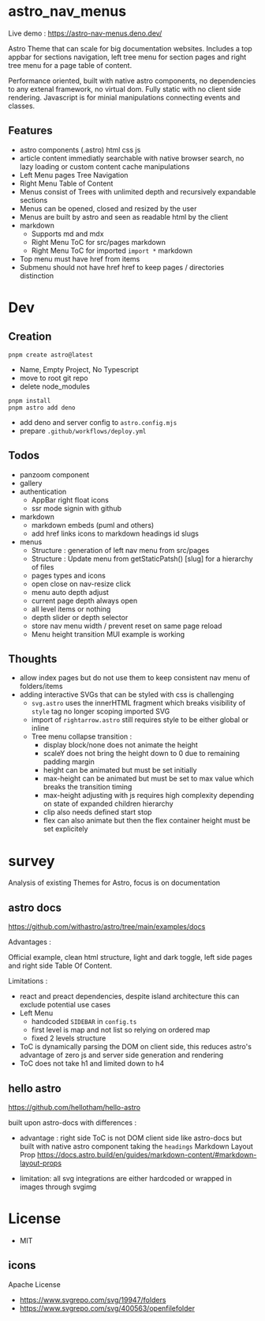 # astro_nav_menus

Live demo : https://astro-nav-menus.deno.dev/

Astro Theme that can scale for big documentation websites. Includes a top appbar for sections navigation, left tree menu for section pages and right tree menu for a page table of content.

Performance oriented, built with native astro components, no dependencies to any extenal framework, no virtual dom. Fully static with no client side rendering. Javascript is for minial manipulations connecting events and classes.
## Features
- astro components (.astro) html css js
- article content immediatly searchable with native browser search, no lazy loading or custom content cache manipulations
- Left Menu pages Tree Navigation
- Right Menu Table of Content
- Menus consist of Trees with unlimited depth and recursively expandable sections
- Menus can be opened, closed and resized by the user
- Menus are built by astro and seen as readable html by the client
- markdown 
  - Supports md and mdx
  - Right Menu ToC for src/pages markdown
  - Right Menu ToC for imported `import *` markdown
- Top menu must have href from items
- Submenu should not have href href to keep pages / directories distinction


# Dev
## Creation
```
pnpm create astro@latest
```
 - Name, Empty Project, No Typescript
 - move to root git repo
 - delete node_modules
```
pnpm install
pnpm astro add deno
```
 - add deno and server config to `astro.config.mjs`
 - prepare `.github/workflows/deploy.yml`

## Todos
- panzoom component
- gallery
- authentication
  - AppBar right float icons
  - ssr mode signin with github
- markdown
  - markdown embeds (puml and others)
  - add href links icons to markdown headings id slugs
- menus
  - Structure : generation of left nav menu from src/pages
  - Structure : Update menu from getStaticPatsh() [slug] for a hierarchy of files
  - pages types and icons
  - open close on nav-resize click
  - menu auto depth adjust 
  - current page depth always open
  - all level items or nothing
  - depth slider or depth selector
  - store nav menu width / prevent reset on same page reload
  - Menu height transition MUI example is working

## Thoughts
- allow index pages but do not use them to keep consistent nav menu of folders/items
- adding interactive SVGs that can be styled with css is challenging
  - `svg.astro` uses the innerHTML fragment which breaks visibility of `style` tag no longer scoping imported SVG
  - import of `rightarrow.astro` still requires style to be either global or inline
  - Tree menu collapse transition :
    - display block/none does not animate the height
    - scaleY does not bring the height down to 0 due to remaining padding margin
    - height can be animated but must be set initially
    - max-height can be animated but must be set to max value which breaks the transition timing
    - max-height adjusting with js requires high complexity depending on state of expanded children hierarchy
    - clip also needs defined start stop
    - flex can also animate but then the flex container height must be set explicitely
# survey
Analysis of existing Themes for Astro, focus is on documentation
## astro docs
https://github.com/withastro/astro/tree/main/examples/docs

Advantages :

Official example, clean html structure, light and dark toggle, left side pages and right side Table Of Content.

Limitations :
 - react and preact dependencies, despite island architecture this can exclude potential use cases
 - Left Menu
   - handcoded `SIDEBAR` in `config.ts`
   - first level is map and not list so relying on ordered map
   - fixed 2 levels structure
 - ToC is dynamically parsing the DOM on client side, this reduces astro's advantage of zero js and server side generation and rendering
 - ToC does not take h1 and limited down to h4

## hello astro

https://github.com/hellotham/hello-astro

built upon astro-docs with differences :
 
 - advantage : right side ToC is not DOM client side like astro-docs but built with native astro component taking the `headings` Markdown Layout Prop https://docs.astro.build/en/guides/markdown-content/#markdown-layout-props

 - limitation: all svg integrations are either hardcoded or wrapped in images through svgimg

# License
- MIT
## icons
Apache License
- https://www.svgrepo.com/svg/19947/folders
- https://www.svgrepo.com/svg/400563/openfilefolder

